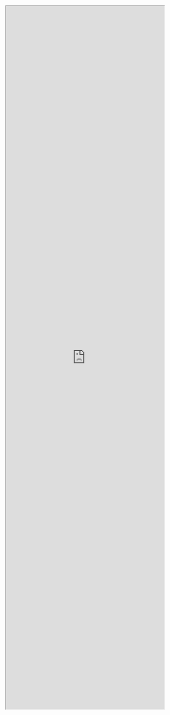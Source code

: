 #

<iframe src="http://localhost:6006/iframe.html?id=views-listview--docs" width="100%" height="2230px" />
